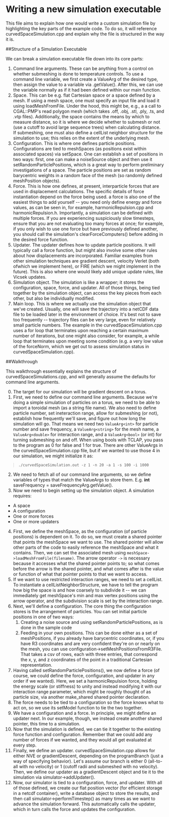 # Writing a new simulation executable

This file aims to explain how one would write a custom simulation file 
by highlighting the key parts of the example code. To do so, it will reference
curvedSpaceSimulation.cpp and explain why the file is structured in the way 
it is. 

##Structure of a Simulation Executable

We can break a simulation executable file down into its core parts:
1. Command line arguments. These can be anything from a control on whether submeshing is done
   to temperature controls. To use a command line variable, we first create a ValueArg 
   of the desired type, then assign the value to a variable via .getValue(). After this, 
   we can use the variable normally as if it had been defined within our main function. 
2. Space. This can be e.g. flat Cartesian space or a space defined by a mesh. If using a mesh
   space, one must specify an input file and load it using loadMeshFromFile. Under the hood, 
   this might be, e.g., a a call to CGAL::PMP's read polygon mesh (which takes .off, .obj, .stl, .ply, 
   .ts, and .vtp files). Additionally, the space contains the means by which to measure distance,
   so it is where we decide whether to submesh or not (use a cutoff to avoid large sequence trees)
   when calculating distance. If submeshing, one must also define a cellList neighbor structure for
   the simulation to use; this relies on the extent of the underlying mesh. 
3. Configuration. This is where one defines particle positions. Configurations are tied to
   meshSpaces (as positions exist within associated spaces) via setSpace. One can establish a 
   set of positions in two ways: first, one can make a noiseSource object and then use it 
   setRandomParticlePositions, which is a great way to perform preliminary investigations of 
   a space. The particle positions are set as random barycentric weights in a random face of the
   mesh (so randomly defined meshPosition objects).  
4. Force. This is how one defines, at present, interparticle forces that are used in displacement
   calculations. The specific details of force instantiation depend on the force being used. 
   a force is also one of the easiest things to add yourself -- you need only define energy and 
   force values, as can be seen in, for example, harmonicRepulsion.cpp and harmonicRepulsion.h.
   Importantly, a simulation can be defined with multiple forces. If you are experiencing suspiciously
   slow timesteps, ensure that you are not evaluating too many forces at once; for example, if you only wish to use
   one force but have previously defined another, you should call the simulation's
   clearForceComputers() before adding in the desired force function. 
5. Updater. The updater defines how to update particle positions. It will typically call a force function,
   but might also involve some other rules about how displacements are incorporated. Familiar examples 
   from other simulation techniques are gradient descent, velocity Verlet (both ofwhich we implement here),
   or FIRE (which we might implement in the future). This is also where one would likely add unique update
   rules, like Vicsek updates.  
6. Simulation object. The simulation is like a wrapper; it stores the configuration, space, force,
   and updater. All of those things, being tied together by the simulation object, can access 
   the key pieces from each other, but also be individually modified. 
7. Main loop. This is where we actually use the simulation object that we've created. Usually, 
   one will save the trajectory into a netCDF data file to be loaded later in the environment of
   choice. It's best not to save too frequently -- trajectory files can be very large, even for 
   relatively small particle numbers. The example in the curvedSpaceSimulation.cpp uses a for loop 
   that terminates upon reaching a certain maximum number of iterations, but one might also consider,
   for example, a while loop that terminates upon meeting some condition (e.g. a very low value of 
   the forceNorm, which we get out to assess simulation status in curvedSpaceSimulation.cpp). 


##Walkthrough

This walkthrough essentially explains the structure of curvedSpaceSimulations.cpp,
and will generally assume the defaults for command line arguments. 

0. The target for our simulation will be gradient descent on a torus. 
1. First, we need to define our command line arguments. Because we're doing a simple simulation 
   of particles on a torus, we need to be able to import a toroidal mesh (as a string file name).
   We also need to define particle number, set ineteraction range, allow for submeshing (or not), establish how frequently we'll
   save, and figure out how long the simulation will go. That means we need two ```ValueArg<int>``` for particle
   number and save frequency, a ```ValueArg<string>``` for the mesh name, a ```ValueArg<double>``` for interaction range, 
   and a ```ValueArg<bool>``` (or int) for turning submeshing on and off. When using bools with TCLAP, you pass to the
   program as 0 for false and 1 for true. There are other ValueArgs in the curvedSpaceSimulation.cpp file, but if
   we wanted to use those 4 in our simulation, we might initialize it as: 
> ```./curvedSpaceSimulation.out -z 1 -n 20 -a 1 -s 100 -i 1000```
2. We need to fetch all of our command line arguments, so we define variables of types that match the ValueArgs
   to store them. E.g. **int** saveFrequency = saveFrequencyArg.getValue(). 
3. Now we need to begin setting up the simulation object. A simulation requires: 
* A space
* A configuration
* One or more forces
* One or more updaters
4. First, we define the meshSpace, as the configuration (of particle positions) is dependent on it. To do so, 
   we must create a shared pointer that points the meshSpace we want to use. The shared pointer will allow other
   parts of the code to easily reference the meshSpace and what it contains. Then, we can set the associated
   mesh using ```meshSpace->loadMeshFromFile(filename)```. The arrow operator ```->``` is necessary because it 
   accesses what the shared pointer points to; so what comes before the arrow is the shared pointer, and what
   comes after is the value or function of what that pointer points to that we want to access. 
5. If we want to use restricted interaction ranges, we need to set a cellList. To instantiate a cellListNeighborStructure, 
   we have to tell the program how big the space is and how coarsely to subdivide it -- we can immediately get meshSpace's
   min and max vertex positions using the arrow operator, and the subdivision scale is set by the interaction range. 
6. Next, we'll define a configuration. The core thing the configuration stores is the arrangement of particles. You
   can set initial particle positions in one of two ways: 
	1. Creating a noise source and using setRandomParticlePositions, as is done in the sample code
	2. Feeding in your own positions. This can be done either as a set of meshPositions, if you already have 
	   barycentric coordinates, or, if you have R3 coordinates and are very confident they're on or nearly on
	   the mesh, you can use configuration->setMeshPositionsFromR3File. That takes a csv of rows, each with three entries,
	   that correspond the x, y, and z coordinates of the point in a traditional Cartesian representation.  
7. Having called setRandomParticlePositions(), we now define a force (of course, we could define
   the force, configuration, and updater in any order if we wanted). Here, we set a harmonicRepulsion force, 
   holding the energy scale (or stiffness) to unity and instead modifying it with our interaction range parameter, 
   which might be roughly thought of as particle size, via another make_shared shared pointer declaration. 
8. The force needs to be tied to a configuration so the force knows what to act on, so we use its setModel 
   function to tie the two together. 
9. We have a configuration and a force. In principle, we might define an updater next. In our example, though, 
   we instead create another shared pointer, this time to a simulation. 
10. Now that the simulation is defined, we can tie it together to the existing force function and configuration. 
   Remember that we could add any number of forces if we wanted, and they would all get evaluated at every 
   step. 
11. Finally, we define an updater. curvedSpaceSimulation.cpp allows for either NVE or gradientDescent, depending
    on the programBranch (just a way of specifying behavior). Let's assume our branch is either 0 (all-to-all 
    with no velocity) or 1 (cutoff radii and submeshed with no velocity). Then, we define our updater as a 
    gradientDescent object and tie it to the simulation via simulator->addUpdater(). 
12. Now, our simulator is tied to a configuration, force, and updater. With all of those defined, we create 
    our flat position vector (for efficient storage in a netcdf container), write a database object to store
    the results, and then call simulator->performTimestep() as many times as we want to advance the simulation 
    forward. This automatically calls the updater, which in turn calls the force and updates the configuration. 
  
   



